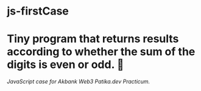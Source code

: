 # js-firstCase

# Tiny program that returns results according to whether the sum of the digits is even or odd. :baby_chick:

*JavaScript case for Akbank Web3 Patika.dev Practicum.*
